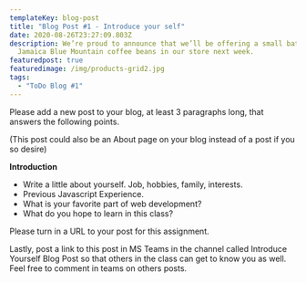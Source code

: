 ```yaml
---
templateKey: blog-post
title: "Blog Post #1 - Introduce your self"
date: 2020-08-26T23:27:09.803Z
description: We’re proud to announce that we’ll be offering a small batch of
  Jamaica Blue Mountain coffee beans in our store next week.
featuredpost: true
featuredimage: /img/products-grid2.jpg
tags:
  - "ToDo Blog #1"
---
```

Please add a new post to your blog, at least 3 paragraphs long, that answers the following points.

(This post could also be an About page on your blog instead of a post if you so desire)

**Introduction**

* Write a little about yourself. Job, hobbies, family, interests.
* Previous Javascript Experience.
* What is your favorite part of web development?
* What do you hope to learn in this class?

Please turn in a URL to your post for this assignment.

Lastly, post a link to this post in MS Teams in the channel called Introduce Yourself Blog Post so that others in the class can get to know you as well. Feel free to comment in teams on others posts.